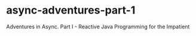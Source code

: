 # async-adventures-part-1
Adventures in Async. Part I - Reactive Java Programming for the Impatient

